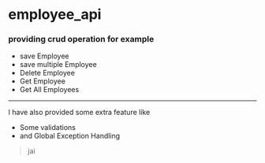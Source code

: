 # employee_api
### providing crud operation for example
* save  Employee
* save multiple Employee
* Delete Employee
* Get Employee
* Get All Employees
___
 I have also provided some extra feature like 
 * Some validations
 * and Global Exception Handling
 > jai
